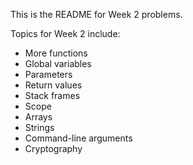 This is the README for Week 2 problems.

Topics for Week 2 include:

* More functions
* Global variables
* Parameters
* Return values
* Stack frames
* Scope
* Arrays
* Strings
* Command-line arguments
* Cryptography
